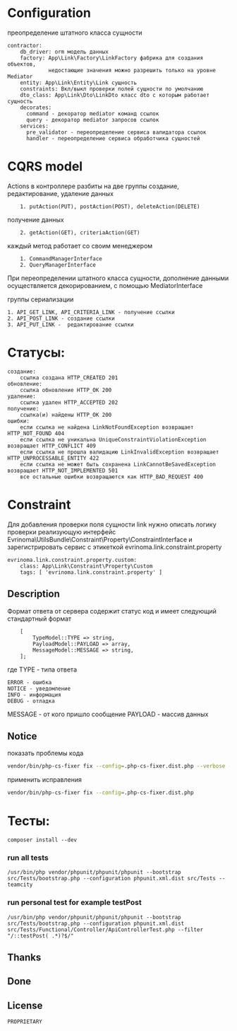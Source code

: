 # Configuration

преопределение штатного класса сущности

    contractor:
        db_driver: orm модель данных
        factory: App\Link\Factory\LinkFactory фабрика для создания объектов,
                 недостающие значения можно разрешить только на уровне Mediator
        entity: App\Link\Entity\Link сущность
        constraints: Вкл/выкл проверки полей сущности по умолчанию 
        dto_class: App\Link\Dto\LinkDto класс dto с которым работает сущность
        decorates:
          command - декоратор mediator команд ссылок 
          query - декоратор mediator запросов ссылок
        services:
          pre_validator - переопределение сервиса валидатора ссылок
          handler - переопределение сервиса обработчика сущностей

# CQRS model

Actions в контроллере разбиты на две группы
создание, редактирование, удаление данных

        1. putAction(PUT), postAction(POST), deleteAction(DELETE)
получение данных

        2. getAction(GET), criteriaAction(GET)

каждый метод работает со своим менеджером

        1. CommandManagerInterface
        2. QueryManagerInterface

При переопределении штатного класса сущности, дополнение данными осуществляется декорированием, с помощью MediatorInterface


группы  сериализации

    1. API_GET_LINK, API_CRITERIA_LINK - получение ссылки
    2. API_POST_LINK - создание ссылки
    3. API_PUT_LINK -  редактирование ссылки

# Статусы:

    создание:
        ссылка создана HTTP_CREATED 201
    обновление:
        ссылка обновление HTTP_OK 200
    удаление:
        ссылка удален HTTP_ACCEPTED 202
    получение:
        ссылка(и) найдены HTTP_OK 200
    ошибки:
        если ссылка не найдена LinkNotFoundException возвращает HTTP_NOT_FOUND 404
        если ссылка не уникальна UniqueConstraintViolationException возвращает HTTP_CONFLICT 409
        если ссылка не прошла валидацию LinkInvalidException возвращает HTTP_UNPROCESSABLE_ENTITY 422
        если ссылка не может быть сохранена LinkCannotBeSavedException возвращает HTTP_NOT_IMPLEMENTED 501
        все остальные ошибки возвращаются как HTTP_BAD_REQUEST 400

# Constraint

Для добавления проверки поля сущности link нужно описать логику проверки реализующую интерфейс Evrinoma\UtilsBundle\Constraint\Property\ConstraintInterface и зарегистрировать сервис с этикеткой evrinoma.link.constraint.property

    evrinoma.link.constraint.property.custom:
        class: App\Link\Constraint\Property\Custom
        tags: [ 'evrinoma.link.constraint.property' ]

## Description
Формат ответа от сервера содержит статус код и имеет следующий стандартный формат
```text
    [
        TypeModel::TYPE => string,
        PayloadModel::PAYLOAD => array,
        MessageModel::MESSAGE => string,
    ];
```
где
TYPE - типа ответа

    ERROR - ошибка
    NOTICE - уведомление
    INFO - информация
    DEBUG - отладка

MESSAGE - от кого пришло сообщение
PAYLOAD - массив данных

## Notice

показать проблемы кода

```bash
vendor/bin/php-cs-fixer fix --config=.php-cs-fixer.dist.php --verbose --diff --dry-run
```

применить исправления

```bash
vendor/bin/php-cs-fixer fix --config=.php-cs-fixer.dist.php
```

# Тесты:

    composer install --dev

### run all tests

    /usr/bin/php vendor/phpunit/phpunit/phpunit --bootstrap src/Tests/bootstrap.php --configuration phpunit.xml.dist src/Tests --teamcity

### run personal test for example testPost

    /usr/bin/php vendor/phpunit/phpunit/phpunit --bootstrap src/Tests/bootstrap.php --configuration phpunit.xml.dist src/Tests/Functional/Controller/ApiControllerTest.php --filter "/::testPost( .*)?$/" 

## Thanks

## Done

## License

    PROPRIETARY